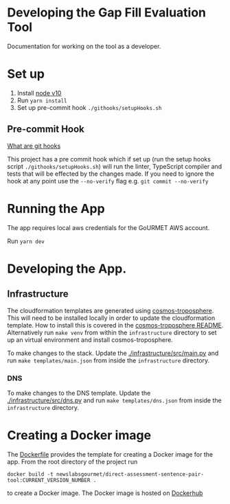 # Developing the Gap Fill Evaluation Tool

Documentation for working on the tool as a developer.

# Set up
1. Install [node v10](https://nodejs.org/en/)
2. Run `yarn install`
3. Set up pre-commit hook `./githooks/setupHooks.sh`

## Pre-commit Hook

[What are git hooks](https://githooks.com/)

This project has a pre commit hook which if set up (run the setup hooks script `./githooks/setupHooks.sh`) will run the linter, TypeScript compiler and tests that will be effected by the changes made. If you need to ignore the hook at any point use the `--no-verify` flag e.g. `git commit --no-verify`

# Running the App

The app requires local aws credentials for the GoURMET AWS account.

Run `yarn dev`

# Developing the App.

## Infrastructure

The cloudformation templates are generated using [cosmos-troposphere](https://github.com/bbc/cosmos-troposphere). This will need to be installed locally in order to update the cloudformation template. How to install this is covered in the [cosmos-troposphere README](https://github.com/bbc/cosmos-troposphere/blob/master/README.rst). Alternatively run `make venv` from within the `infrastructure` directory to set up an virtual environment and install cosmos-troposphere.

To make changes to the stack. Update the [./infrastructure/src/main.py](../infrastructure/src/main.py) and run `make templates/main.json` from inside the `infrastructure` directory.

### DNS

To make changes to the DNS template. Update the [./infrastructure/src/dns.py](../infrastructure/src/dns.py) and run `make templates/dns.json` from inside the `infrastructure` directory.

# Creating a Docker image

The [Dockerfile](../Dockerfile) provides the template for creating a Docker image for the app. From the root directory of the project run

```
docker build -t newslabsgourmet/direct-assessment-sentence-pair-tool:CURRENT_VERSION_NUMBER .
```

to create a Docker image. The Docker image is hosted on [Dockerhub](https://hub.docker.com/r/newslabsgourmet/direct-assessment-sentence-pair-tool)

